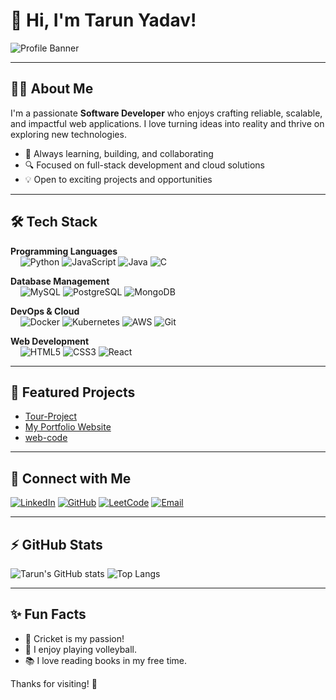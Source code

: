 # 👋 Hi, I'm Tarun Yadav!

![Profile Banner](https://capsule-render.vercel.app/api?type=waving&color=gradient&height=200&section=header&text=Tarun%20Yadav&fontSize=40&fontAlignY=35&desc=Passionate%20Software%20Developer%20%7C%20Tech%20Enthusiast&descAlignY=57)

---

## 🙋‍♂️ About Me

I'm a passionate **Software Developer** who enjoys crafting reliable, scalable, and impactful web applications. I love turning ideas into reality and thrive on exploring new technologies.

- 🚀 Always learning, building, and collaborating
- 🔍 Focused on full-stack development and cloud solutions
- 💡 Open to exciting projects and opportunities

---

## 🛠️ Tech Stack

**Programming Languages**  
&nbsp; &nbsp; ![Python](https://img.shields.io/badge/Python-3776AB?style=for-the-badge&logo=python&logoColor=white)
![JavaScript](https://img.shields.io/badge/JavaScript-F7DF1E?style=for-the-badge&logo=javascript&logoColor=black)
![Java](https://img.shields.io/badge/Java-007396?style=for-the-badge&logo=java&logoColor=white)
![C](https://img.shields.io/badge/C-00599C?style=for-the-badge&logo=c&logoColor=white)

**Database Management**  
&nbsp; &nbsp; ![MySQL](https://img.shields.io/badge/MySQL-4479A1?style=for-the-badge&logo=mysql&logoColor=white)
![PostgreSQL](https://img.shields.io/badge/PostgreSQL-336791?style=for-the-badge&logo=postgresql&logoColor=white)
![MongoDB](https://img.shields.io/badge/MongoDB-47A248?style=for-the-badge&logo=mongodb&logoColor=white)

**DevOps & Cloud**  
&nbsp; &nbsp; ![Docker](https://img.shields.io/badge/Docker-2496ED?style=for-the-badge&logo=docker&logoColor=white)
![Kubernetes](https://img.shields.io/badge/Kubernetes-326CE5?style=for-the-badge&logo=kubernetes&logoColor=white)
![AWS](https://img.shields.io/badge/AWS-232F3E?style=for-the-badge&logo=amazonaws&logoColor=white)
![Git](https://img.shields.io/badge/Git-F05032?style=for-the-badge&logo=git&logoColor=white)

**Web Development**  
&nbsp; &nbsp; ![HTML5](https://img.shields.io/badge/HTML5-E34F26?style=for-the-badge&logo=html5&logoColor=white)
![CSS3](https://img.shields.io/badge/CSS3-1572B6?style=for-the-badge&logo=css3&logoColor=white)
![React](https://img.shields.io/badge/React-61DAFB?style=for-the-badge&logo=react&logoColor=black)

---

## 🚩 Featured Projects

- [Tour-Project](https://github.com/Tarunyadav0001/Tour-Project)  
- [My Portfolio Website](https://github.com/Tarunyadav0001/Tarunyadav0001.github.io)  
- [web-code](https://github.com/Tarunyadav0001/web-code)

---

## 🔗 Connect with Me

[![LinkedIn](https://img.shields.io/badge/LinkedIn-blue?logo=linkedin&logoColor=white&style=for-the-badge)](https://linkedin.com/in/tarun-yadav-858b78284)
[![GitHub](https://img.shields.io/badge/GitHub-181717?logo=github&logoColor=white&style=for-the-badge)](https://github.com/Tarunyadav0001)
[![LeetCode](https://img.shields.io/badge/LeetCode-orange?logo=leetcode&logoColor=white&style=for-the-badge)](https://leetcode.com/u/Tarun_Rao/)
[![Email](https://img.shields.io/badge/Email-Contact_Me-red?logo=gmail&logoColor=white&style=for-the-badge)](mailto:taru4037@gmail.com)

---

## ⚡ GitHub Stats

![Tarun's GitHub stats](https://github-readme-stats.vercel.app/api?username=Tarunyadav0001&show_icons=true&theme=tokyonight)
![Top Langs](https://github-readme-stats.vercel.app/api/top-langs/?username=Tarunyadav0001&layout=compact&theme=tokyonight)

---

## ✨ Fun Facts

- 🏏 Cricket is my passion!
- 🏐 I enjoy playing volleyball.
- 📚 I love reading books in my free time.

Thanks for visiting! 🚀
